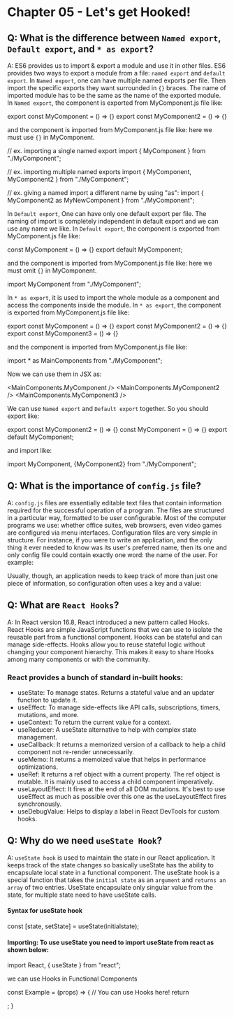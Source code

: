 # Chapter 05 - Let's get Hooked!

## Q: What is the difference between `Named export`, `Default export`, and `* as export`?

A: ES6 provides us to import & export a module and use it in other files. ES6 provides two ways to export a module from a file: `named export` and `default export`.
In `Named export`, one can have multiple named exports per file. Then import the specific exports they want surrounded in `{}` braces. The name of imported module has to be the same as the name of the exported module.
In `Named export`, the component is exported from MyComponent.js file like:

export const MyComponent = () => {}
export const MyComponent2 = () => {}

and the component is imported from MyComponent.js file like: here we must use `{}` in MyComponent.

// ex. importing a single named export
import { MyComponent } from "./MyComponent";

// ex. importing multiple named exports
import { MyComponent, MyComponent2 } from "./MyComponent";

// ex. giving a named import a different name by using "as":
import { MyComponent2 as MyNewComponent } from "./MyComponent";

In `Default export`, One can have only one default export per file. The naming of import is completely independent in default export and we can use any name we like.
In `Default export`, the component is exported from MyComponent.js file like:

const MyComponent = () => {}
export default MyComponent;

and the component is imported from MyComponent.js file like: here we must omit `{}` in MyComponent.

import MyComponent from "./MyComponent";

In `* as export`, it is used to import the whole module as a component and access the components inside the module.
In `* as export`, the component is exported from MyComponent.js file like:

export const MyComponent = () => {}
export const MyComponent2 = () => {}
export const MyComponent3 = () => {}

and the component is imported from MyComponent.js file like:

import \* as MainComponents from "./MyComponent";

Now we can use them in JSX as:

<MainComponents.MyComponent />
<MainComponents.MyComponent2 />
<MainComponents.MyComponent3 />

We can use `Named export` and `Default export` together. So you should export like:

export const MyComponent2 = () => {}
const MyComponent = () => {}
export default MyComponent;

and import like:

import MyComponent, {MyComponent2} from "./MyComponent";

## Q: What is the importance of `config.js` file?

A: `config.js` files are essentially editable text files that contain information required for the successful operation of a program. The files are structured in a particular way, formatted to be user configurable.
Most of the computer programs we use: whether office suites, web browsers, even video games are configured via menu interfaces.
Configuration files are very simple in structure. For instance, if you were to write an application, and the only thing it ever needed to know was its user's preferred name, then its one and only config file could contain exactly one word: the name of the user. For example:

Usually, though, an application needs to keep track of more than just one piece of information, so configuration often uses a key and a value:

## Q: What are `React Hooks`?

A: In React version 16.8, React introduced a new pattern called Hooks. React Hooks are simple JavaScript functions that we can use to isolate the reusable part from a functional component. Hooks can be stateful and can manage side-effects.
Hooks allow you to reuse stateful logic without changing your component hierarchy. This makes it easy to share Hooks among many components or with the community.

### React provides a bunch of standard in-built hooks:

-   useState: To manage states. Returns a stateful value and an updater function to update it.
-   useEffect: To manage side-effects like API calls, subscriptions, timers, mutations, and more.
-   useContext: To return the current value for a context.
-   useReducer: A useState alternative to help with complex state management.
-   useCallback: It returns a memorized version of a callback to help a child component not re-render unnecessarily.
-   useMemo: It returns a memoized value that helps in performance optimizations.
-   useRef: It returns a ref object with a current property. The ref object is mutable. It is mainly used to access a child component imperatively.
-   useLayoutEffect: It fires at the end of all DOM mutations. It's best to use useEffect as much as possible over this one as the useLayoutEffect fires synchronously.
-   useDebugValue: Helps to display a label in React DevTools for custom hooks.

## Q: Why do we need `useState Hook`?

A: `useState hook` is used to maintain the state in our React application. It keeps track of the state changes so basically useState has the ability to encapsulate local state in a functional component.
The useState hook is a special function that takes the `initial state` as an `argument` and `returns an array` of two entries. UseState encapsulate only singular value from the state, for multiple state need to have useState calls.

#### Syntax for useState hook

const [state, setState] = useState(initialstate);

#### Importing: To use useState you need to import useState from react as shown below:

import React, { useState } from "react";

we can use Hooks in Functional Components

const Example = (props) => {
// You can use Hooks here!
return <div />;
}
